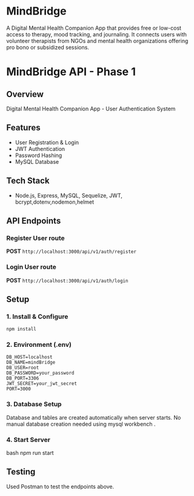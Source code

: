 # MindBridge
A Digital Mental Health Companion App that provides free or low-cost access to therapy, mood tracking, and journaling.  It connects users with volunteer therapists from NGOs and mental health organizations offering pro bono or subsidized sessions.

# MindBridge API - Phase 1

## Overview
Digital Mental Health Companion App - User Authentication System

## Features 
- User Registration & Login
- JWT Authentication  
- Password Hashing
- MySQL Database

## Tech Stack
- Node.js, Express, MySQL, Sequelize, JWT, bcrypt,dotenv,nodemon,helmet

## API Endpoints

### Register User route
**POST** `http://localhost:3000/api/v1/auth/register`


### Login User route 
**POST** `http://localhost:3000/api/v1/auth/login`


## Setup

### 1. Install & Configure
```bash
npm install
```

### 2. Environment (.env)
```env
DB_HOST=localhost
DB_NAME=mindBridge
DB_USER=root
DB_PASSWORD=your_password
DB_PORT=3306
JWT_SECRET=your_jwt_secret
PORT=3000
```

### 3. Database Setup
Database and tables are created automatically when server starts. No manual database creation needed using mysql workbench .

### 4. Start Server
bash
npm run start


## Testing
Used Postman to test the endpoints above.


